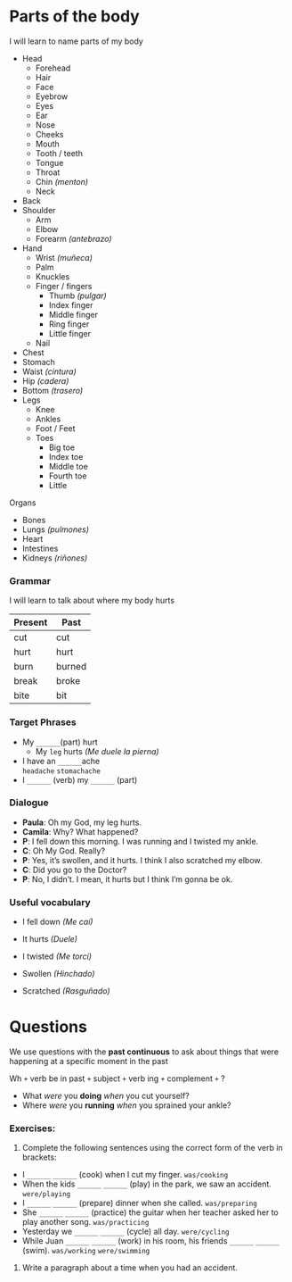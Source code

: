 # Parts of the body
I will learn to name parts of my body

- Head
  - Forehead
  - Hair
  - Face
  - Eyebrow
  - Eyes
  - Ear
  - Nose
  - Cheeks
  - Mouth
  - Tooth / teeth
  - Tongue
  - Throat
  - Chin _(menton)_
  - Neck
- Back
- Shoulder
  - Arm
  - Elbow
  - Forearm _(antebrazo)_
- Hand
  - Wrist _(muñeca)_
  - Palm
  - Knuckles
  - Finger / fingers
    - Thumb _(pulgar)_
    - Index finger
    - Middle finger
    - Ring finger
    - Little finger
  - Nail
- Chest
- Stomach
- Waist _(cintura)_
- Hip _(cadera)_
- Bottom _(trasero)_
- Legs
  - Knee
  - Ankles
  - Foot / Feet
  - Toes
    - Big toe
    - Index toe
    - Middle toe
    - Fourth toe
    - Little

Organs
  - Bones
  - Lungs _(pulmones)_
  - Heart
  - Intestines
  - Kidneys _(riñones)_

### Grammar
I will learn to talk about where my body hurts

|Present|Past|
|-|-|
|cut|cut|
|hurt|hurt|
|burn|burned|
|break|broke|
|bite|bit|

### Target Phrases
- My `______`(part) hurt
  - My `leg` hurts _(Me duele la pierna)_
- I have an `______`ache  
`headache` `stomachache`
- I `______` (verb) my `______` (part)

### Dialogue
- **Paula**: Oh my God, my leg hurts.
- **Camila**: Why? What happened?
- **P**: I fell down this morning. I was running and I twisted my ankle.
- **C**: Oh My God. Really?
- **P**: Yes, it’s swollen, and it hurts. I think I also scratched my elbow.
- **C**: Did you go to the Doctor?
- **P**: No, I didn’t. I mean, it hurts but I think I’m gonna be ok.

### Useful vocabulary
- I fell down _(Me caí)_
- It hurts _(Duele)_
- I twisted _(Me torcí)_


- Swollen _(Hinchado)_
- Scratched _(Rasguñado)_

# Questions
We use questions with the **past continuous** to ask about things that were happening at a specific moment in the past

Wh `+` verb be in past `+` subject `+` verb ing `+` complement `+` ?

- What _were_ you **doing** _when_ you cut yourself?
- Where _were_ you **running** _when_ you sprained your ankle?

### Exercises:
1. Complete the following sentences using the correct form of the verb in brackets:
- I `______` `______` (cook) when I cut my finger. `was/cooking`
- When the kids `______` `______` (play) in the park, we saw an accident. `were/playing`
- I `______` `______` (prepare) dinner when she called. `was/preparing`
- She `______` `______` (practice) the guitar when her teacher asked her to play another song. `was/practicing`
- Yesterday we `______` `______` (cycle) all day. `were/cycling `
- While Juan `______` `______` (work) in his room, his friends `______` `______` (swim). `was/working` `were/swimming`
1. Write a paragraph about a time when you had an accident.
